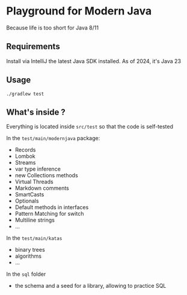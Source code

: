 # Playground for Modern Java
Because life is too short for Java 8/11

## Requirements

Install via IntelliJ the latest Java SDK installed. As of 2024, it's Java 23

## Usage
`./gradlew test`


## What's inside ?

Everything is located inside `src/test` so that the code is self-tested

In the `test/main/modernjava` package:

- Records
- Lombok
- Streams
- var type inference
- new Collections methods
- Virtual Threads
- Markdown comments
- SmartCasts
- Optionals
- Default methods in interfaces
- Pattern Matching for switch
- Multiline strings
- ...

In the `test/main/katas`
- binary trees
- algorithms
- ...

In the `sql` folder
- the schema and a seed for a library, allowing to practice SQL